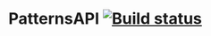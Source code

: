 # PatternsAPI [![Build status](https://ci.appveyor.com/api/projects/status/e61m2wfrm712inpm/branch/main?svg=true)](https://ci.appveyor.com/project/AmaliaKhachatryan/patternsapi/branch/main)
